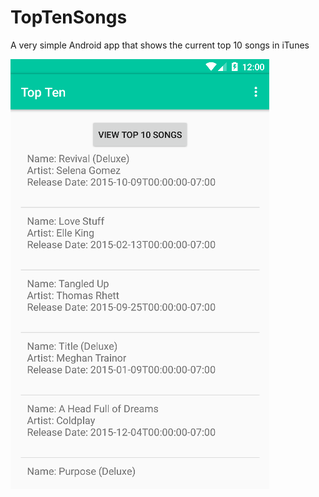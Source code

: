 # TopTenSongs
A very simple Android app that shows the current top 10 songs in iTunes

![TopTen](https://raw.githubusercontent.com/wavymav/TopTenSongs/master/asset/screenshot.png?raw=true "Top Ten Songs App")
